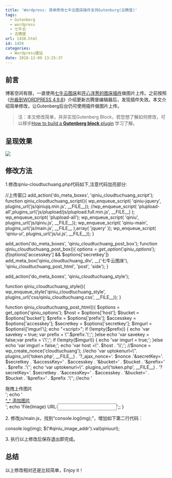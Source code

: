 ```yaml
---
title: 'Wordpress: 简单修改七牛云图床插件支持Gutenburg(古腾堡)'
tags:
  - Gutenberg
  - wordpress
  - 七牛云
  - 古腾堡
url: 1458.html
id: 1458
categories:
  - Wordpress建站
date: 2018-12-09 13:25:37
---
```


前言
--

博客空间有限，一直使用[七牛云图床](https://www.qiniu.com/)和[开心洋葱的图床插件](http://www.75271.com/2954.html)做图片上传。之前按照《[升級到WORDPRESS 4.9.8](https://l2h.site/2018/11/25/%E5%8D%87%E7%B4%9A%E5%88%B0wordpress-4-9-8/)》介绍更新古腾堡编辑器后，发现插件失效。本文介绍简单修改，让Gutenberg后台仍可使用插件做图片上传。

> 注：本文修改简单，并非实现Gutenberg Block，若您想了解如何修改，可以移步[How to build a ](https://wisdomplugin.com/build-gutenberg-block-plugin/)**[Gutenberg block](https://wisdomplugin.com/build-gutenberg-block-plugin/)**[ plugin](https://wisdomplugin.com/build-gutenberg-block-plugin/) 学习了解。

呈现效果
----

![](http://pic.l2h.site/l2hsiteqiniuyun-gutenberg.png)

修改方法
----

1.修改qiniu-cloudtuchuang.php代码如下,注意代码加亮部分:

//上传窗口
add\_action('do\_meta\_boxes', 'qiniu\_cloudtuchuang_script');
function qiniu\_cloudtuchuang\_script(){
    wp\_enqueue\_script( 'qiniu-jquery', plugins\_url('js/qiniujq.min.js', \_\_FILE__));
    //wp\_enqueue\_script( 'plupload-all',plugins\_url('js/plupload/js/plupload.full.min.js', \_\_FILE__) );
	wp\_enqueue\_script( 'plupload-all');
    wp\_enqueue\_script( 'qiniu', plugins\_url('js/qiniu.js', \_\_FILE__));
    wp\_enqueue\_script( 'qiniu-main', plugins\_url('js/main.js', \_\_FILE__ ),array( 'jquery' ));
    wp\_enqueue\_script( 'qiniu-ui', plugins\_url('js/ui.js', \_\_FILE__));
}    
 
add\_action('do\_meta\_boxes', 'qiniu\_cloudtuchuang\_post\_box');
function qiniu\_cloudtuchuang\_post_box(){
    $options = get\_option('qiniu\_options');
    if($options\['accesskey'\] && $options\['secretkey'\]) add\_meta\_box('qiniu\_cloudtuchuang\_div', __('七牛云图床'), 'qiniu\_cloudtuchuang\_post_html', 'post', 'side');
}

add\_action('do\_meta\_boxes', 'qiniu\_cloudtuchuang_style');

function qiniu\_cloudtuchuang\_style(){
	wp\_enqueue\_style('qiniu\_cloudtuchuang\_style', plugins\_url('css/qiniu\_cloudtuchuang.css', \_\_FILE\_\_));
}

function qiniu\_cloudtuchuang\_post_html(){
	$options = get\_option('qiniu\_options');
    $host = $options\['host'\];
    $bucket = $options\['bucket'\];
    $prefix = $options\['prefix'\];
    $accesskey = $options\['accesskey'\];
    $secretkey = $options\['secretkey'\];
    $imgurl = $options\['imgurl'\];
    echo "<script>";
    if (!empty($prefix)) {
        echo 'var savekey = true; var prefix = \\''.$prefix.'\\';';
    }else echo 'var savekey = false;var prefix = \\'\\';';
    if (!empty($imgurl)) {
        echo 'var imgurl = true;';
    }else echo 'var imgurl = false;';
    echo 'var host =\\''.  $host . '\\';';
	//$nonce = wp\_create\_nonce('cloudtuchuang');
    //echo 'var uptokenurl=\\''. plugins\_url('token.php', \_\_FILE__) . '?\_ajax\_nonce='. $nonce .'&secretKey='. $secretkey . '&accessKey=' . $accesskey . '&bucket=' . $bucket . '&prefix=' . $prefix .'\\'</script>';
	echo 'var uptokenurl=\\''. plugins\_url('token.php', \_\_FILE__) . '?secretKey='. $secretkey . '&accessKey=' . $accesskey . '&bucket=' . $bucket . '&prefix=' . $prefix .'\\'</script>';
    //echo '<div id="qiniu\_cloudtuchuang\_post"><div id="pickfiles" href="#" ><span id="spantxt">拖拽上传图片</span></div></div>';
    echo '<div id="qiniu\_cloudtuchuang\_post\_btn"><a id="qiniu-insert-media-button" class="button insert-qiniuyun " title="添加图片" data-editor="content" href="javascript:;">^\_^ <span id="spandesc">添加图片</span></a></div>';
     echo 'File(Image) URL:<input type="text" id="qiniu\_image\_addr" readonly />';;
}

2\. 修改js/main.js，找到“console.log(img);”，增加如下第二行代码：

console.log(img);
$('#qiniu\_image\_addr').val(qiniuurl);

3\. 执行以上修改后保存退出即完成。

总结
--

以上修改相对还是比较简单，Enjoy it！